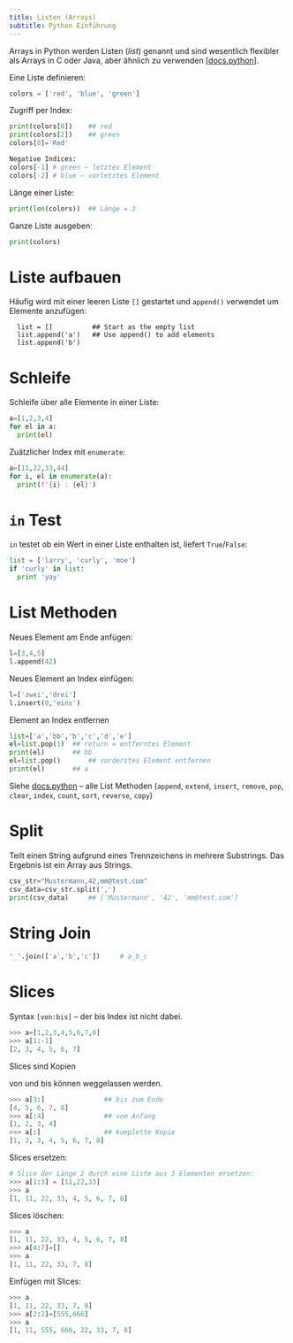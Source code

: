```yaml
---
title: Listen (Arrays)
subtitle: Python Einführung
---
```


Arrays in Python werden Listen (*list*) genannt und sind wesentlich flexibler als Arrays in C oder Java, aber ähnlich zu verwenden [[docs.python](https://docs.python.org/3/tutorial/introduction.html#lists)].

Eine Liste definieren:

```python
colors = ['red', 'blue', 'green']
```

  Zugriff per Index:

```python
print(colors[0])    ## red
print(colors[2])    ## green
colors[0]='Red'
```

```python
Negative Indices:
colors[-1] # green – letztes Element
colors[-2] # blue – vorletztes Element
```

Länge einer Liste:

```python
print(len(colors))  ## Länge = 3
```

Ganze Liste ausgeben:

```python
print(colors)
```



# Liste aufbauen

Häufig wird mit einer leeren Liste `[]` gestartet und `append()` verwendet um Elemente anzufügen:

```
  list = []          ## Start as the empty list
  list.append('a')   ## Use append() to add elements
  list.append('b')
```



# Schleife

Schleife über alle Elemente in einer Liste:

```python
a=[1,2,3,4]
for el in a:
  print(el)
```

Zuätzlicher Index mit `enumerate`:

```python
a=[11,22,33,44]
for i, el in enumerate(a):
  print(f'{i} : {el}')
```



# `in` Test

`in` testet ob ein Wert in einer Liste enthalten ist, liefert `True`/`False`:

```python
list = ['larry', 'curly', 'moe']
if 'curly' in list:
  print 'yay'
```



# List Methoden

Neues Element am Ende anfügen:

```python
l=[3,4,5]
l.append(42)
```

Neues Element an Index einfügen:

```python
l=['zwei','drei']
l.insert(0,'eins')
```

Element an Index entfernen

```python
list=['a','bb','b','c','d','e']
el=list.pop(1)	## return = entferntes Element
print(el)		## bb
el=list.pop()		## vorderstes Element entfernen
print(el)		## a
```

Siehe [docs.python](https://docs.python.org/3/tutorial/datastructures.html#more-on-lists) – alle List Methoden (`append`, `extend`, `insert`, `remove`, `pop`, `clear`, `index`, `count`, `sort`, `reverse`, `copy`)



# Split

Teilt einen String aufgrund eines Trennzeichens in mehrere Substrings. Das Ergebnis ist ein Array aus Strings.

```python
csv_str="Mustermann,42,mm@test.com"
csv_data=csv_str.split(',')
print(csv_data)		## ['Mustermann', '42', 'mm@test.com']
```



# String Join

```python
"_".join(['a','b','c'])		# a_b_c
```



# Slices

Syntax `[von:bis]` – der bis Index ist nicht dabei.

```python
>>> a=[1,2,3,4,5,6,7,8]
>>> a[1:-1]
[2, 3, 4, 5, 6, 7]
```

Slices sind Kopien

von und bis können weggelassen werden.

```python
>>> a[3:]				## bis zum Ende
[4, 5, 6, 7, 8]
>>> a[:4]				## vom Anfang
[1, 2, 3, 4]
>>> a[:]				## komplette Kopie
[1, 2, 3, 4, 5, 6, 7, 8]
```

Slices ersetzen:

```python
# Slice der Länge 2 durch eine Liste aus 3 Elementen ersetzen:
>>> a[1:3] = [11,22,33]
>>> a
[1, 11, 22, 33, 4, 5, 6, 7, 8]
```

Slices löschen:

```python
>>> a
[1, 11, 22, 33, 4, 5, 6, 7, 8]
>>> a[4:7]=[]
>>> a
[1, 11, 22, 33, 7, 8]
```

Einfügen mit Slices:

```python
>>> a
[1, 11, 22, 33, 7, 8]
>>> a[2:2]=[555,666]
>>> a
[1, 11, 555, 666, 22, 33, 7, 8]
```


